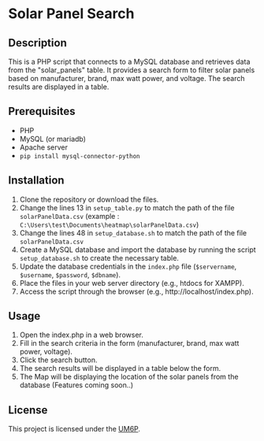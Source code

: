 # Solar Panel Search

## Description
This is a PHP script that connects to a MySQL database and retrieves data from the "solar_panels" table. It provides a search form to filter solar panels based on manufacturer, brand, max watt power, and voltage. The search results are displayed in a table.

## Prerequisites
- PHP
- MySQL (or mariadb)
- Apache server
- `pip install mysql-connector-python`

## Installation
1. Clone the repository or download the files.
2. Change the lines 13 in `setup_table.py` to match the path of the file `solarPanelData.csv` (example : `C:\Users\test\Documents\heatmap\solarPanelData.csv`)
3. Change the lines 48 in `setup_database.sh` to match the path of the file `solarPanelData.csv`  
4. Create a MySQL database and import the database by running the script `setup_database.sh` to create the necessary table.
5. Update the database credentials in the `index.php` file (`$servername`, `$username`, `$password`, `$dbname`).
6. Place the files in your web server directory (e.g., htdocs for XAMPP).
7. Access the script through the browser (e.g., http://localhost/index.php).

## Usage
1. Open the index.php in a web browser.
2. Fill in the search criteria in the form (manufacturer, brand, max watt power, voltage).
3. Click the search button.
4. The search results will be displayed in a table below the form.
5. The Map will be displaying the location of the solar panels from the database (Features coming soon..)

## License
This project is licensed under the [UM6P](LICENSE).
